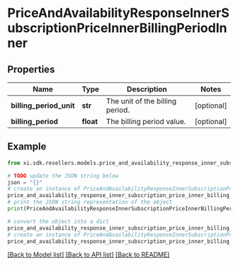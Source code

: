 # PriceAndAvailabilityResponseInnerSubscriptionPriceInnerBillingPeriodInner


## Properties

Name | Type | Description | Notes
------------ | ------------- | ------------- | -------------
**billing_period_unit** | **str** | The unit of the billing period. | [optional] 
**billing_period** | **float** | The billing period value. | [optional] 

## Example

```python
from xi.sdk.resellers.models.price_and_availability_response_inner_subscription_price_inner_billing_period_inner import PriceAndAvailabilityResponseInnerSubscriptionPriceInnerBillingPeriodInner

# TODO update the JSON string below
json = "{}"
# create an instance of PriceAndAvailabilityResponseInnerSubscriptionPriceInnerBillingPeriodInner from a JSON string
price_and_availability_response_inner_subscription_price_inner_billing_period_inner_instance = PriceAndAvailabilityResponseInnerSubscriptionPriceInnerBillingPeriodInner.from_json(json)
# print the JSON string representation of the object
print(PriceAndAvailabilityResponseInnerSubscriptionPriceInnerBillingPeriodInner.to_json())

# convert the object into a dict
price_and_availability_response_inner_subscription_price_inner_billing_period_inner_dict = price_and_availability_response_inner_subscription_price_inner_billing_period_inner_instance.to_dict()
# create an instance of PriceAndAvailabilityResponseInnerSubscriptionPriceInnerBillingPeriodInner from a dict
price_and_availability_response_inner_subscription_price_inner_billing_period_inner_from_dict = PriceAndAvailabilityResponseInnerSubscriptionPriceInnerBillingPeriodInner.from_dict(price_and_availability_response_inner_subscription_price_inner_billing_period_inner_dict)
```
[[Back to Model list]](../README.md#documentation-for-models) [[Back to API list]](../README.md#documentation-for-api-endpoints) [[Back to README]](../README.md)



